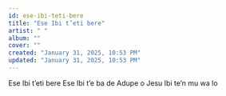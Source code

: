 ```yaml
---
id: ese-ibi-teti-bere
title: "Ese Ibi t’eti bere"
artist: " "
album: ""
cover: ""
created: "January 31, 2025, 10:53 PM"
updated: "January 31, 2025, 10:53 PM"
---
```


Ese Ibi t’eti bere
Ese Ibi t’e ba de
Adupe o Jesu
Ibi te’n mu wa lo